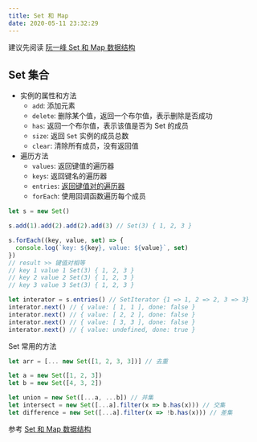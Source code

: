 ```yaml
---
title: Set 和 Map
date: 2020-05-11 23:32:29
---
```


建议先阅读 [阮一峰 Set 和 Map 数据结构](https://es6.ruanyifeng.com/#docs/set-map)

## Set 集合

- 实例的属性和方法
  - `add`: 添加元素
  - `delete`: 删除某个值，返回一个布尔值，表示删除是否成功
  - `has`: 返回一个布尔值，表示该值是否为 Set 的成员
  - `size`: 返回 `Set` 实例的成员总数
  - `clear`: 清除所有成员，没有返回值
- 遍历方法
  - `values`: 返回键值的遍历器
  - `keys`: 返回键名的遍历器
  - `entries`: [返回键值对的遍历器](https://es6.ruanyifeng.com/#docs/iterator)
  - `forEach`: 使用回调函数遍历每个成员


```js
let s = new Set()

s.add(1).add(2).add(2).add(3) // Set(3) { 1, 2, 3 }

s.forEach((key, value, set) => {
  console.log(`key: ${key}, value: ${value}`, set)
})
// result >> 键值对相等
// key 1 value 1 Set(3) { 1, 2, 3 }
// key 2 value 2 Set(3) { 1, 2, 3 }
// key 3 value 3 Set(3) { 1, 2, 3 }

let interator = s.entries() // SetIterator {1 => 1, 2 => 2, 3 => 3}
interator.next() // { value: [ 1, 1 ], done: false }
interator.next() // { value: [ 2, 2 ], done: false }
interator.next() // { value: [ 3, 3 ], done: false }
interator.next() // { value: undefined, done: true }
```

Set 常用的方法

```js
let arr = [... new Set([1, 2, 3, 3])] // 去重

let a = new Set([1, 2, 3])
let b = new Set([4, 3, 2]) 

let union = new Set([...a, ...b]) // 并集
let intersect = new Set([...a].filter(x => b.has(x))) // 交集
let difference = new Set([...a].filter(x => !b.has(x))) // 差集
```
参考 [Set 和 Map 数据结构](https://es6.ruanyifeng.com/#docs/set-map)
